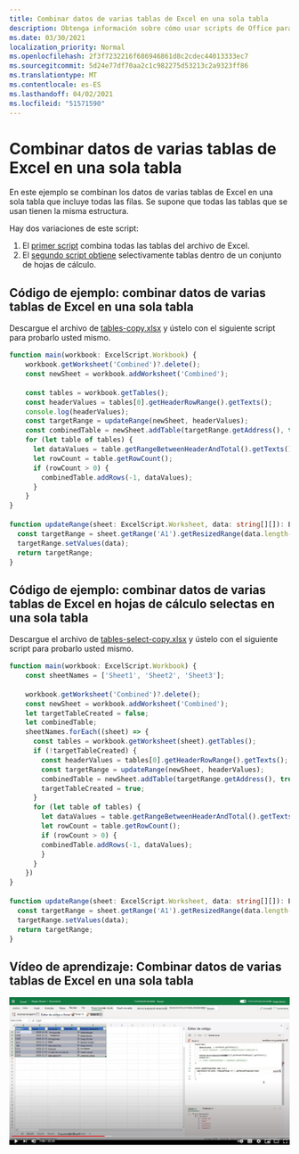 ```yaml
---
title: Combinar datos de varias tablas de Excel en una sola tabla
description: Obtenga información sobre cómo usar scripts de Office para combinar datos de varias tablas de Excel en una sola tabla.
ms.date: 03/30/2021
localization_priority: Normal
ms.openlocfilehash: 2f3f7232216f686946861d8c2cdec44013333ec7
ms.sourcegitcommit: 5d24e77df70aa2c1c982275d53213c2a9323ff86
ms.translationtype: MT
ms.contentlocale: es-ES
ms.lasthandoff: 04/02/2021
ms.locfileid: "51571590"
---
```

# <a name="combine-data-from-multiple-excel-tables-into-a-single-table"></a>Combinar datos de varias tablas de Excel en una sola tabla

En este ejemplo se combinan los datos de varias tablas de Excel en una sola tabla que incluye todas las filas. Se supone que todas las tablas que se usan tienen la misma estructura.

Hay dos variaciones de este script:

1. El [primer script](#sample-code-combine-data-from-multiple-excel-tables-into-a-single-table) combina todas las tablas del archivo de Excel.
1. El [segundo script obtiene](#sample-code-combine-data-from-multiple-excel-tables-in-select-worksheets-into-a-single-table) selectivamente tablas dentro de un conjunto de hojas de cálculo.

## <a name="sample-code-combine-data-from-multiple-excel-tables-into-a-single-table"></a>Código de ejemplo: combinar datos de varias tablas de Excel en una sola tabla

Descargue el archivo de <a href="tables-copy.xlsx">tables-copy.xlsx</a> y ústelo con el siguiente script para probarlo usted mismo.

```TypeScript
function main(workbook: ExcelScript.Workbook) {
    workbook.getWorksheet('Combined')?.delete();
    const newSheet = workbook.addWorksheet('Combined');
    
    const tables = workbook.getTables();    
    const headerValues = tables[0].getHeaderRowRange().getTexts();
    console.log(headerValues);
    const targetRange = updateRange(newSheet, headerValues);
    const combinedTable = newSheet.addTable(targetRange.getAddress(), true);
    for (let table of tables) {      
      let dataValues = table.getRangeBetweenHeaderAndTotal().getTexts();
      let rowCount = table.getRowCount();
      if (rowCount > 0) {
        combinedTable.addRows(-1, dataValues);
      }
    }
}

function updateRange(sheet: ExcelScript.Worksheet, data: string[][]): ExcelScript.Range {
  const targetRange = sheet.getRange('A1').getResizedRange(data.length-1, data[0].length-1);
  targetRange.setValues(data);
  return targetRange;
}
```

## <a name="sample-code-combine-data-from-multiple-excel-tables-in-select-worksheets-into-a-single-table"></a>Código de ejemplo: combinar datos de varias tablas de Excel en hojas de cálculo selectas en una sola tabla

Descargue el archivo de <a href="tables-select-copy.xlsx">tables-select-copy.xlsx</a> y ústelo con el siguiente script para probarlo usted mismo.

```TypeScript
function main(workbook: ExcelScript.Workbook) {
    const sheetNames = ['Sheet1', 'Sheet2', 'Sheet3'];
    
    workbook.getWorksheet('Combined')?.delete();
    const newSheet = workbook.addWorksheet('Combined');
    let targetTableCreated = false;
    let combinedTable;
    sheetNames.forEach((sheet) => {
      const tables = workbook.getWorksheet(sheet).getTables();
      if (!targetTableCreated) {
        const headerValues = tables[0].getHeaderRowRange().getTexts();
        const targetRange = updateRange(newSheet, headerValues);
        combinedTable = newSheet.addTable(targetRange.getAddress(), true);
        targetTableCreated = true;
      }      
      for (let table of tables) {
        let dataValues = table.getRangeBetweenHeaderAndTotal().getTexts();
        let rowCount = table.getRowCount();
        if (rowCount > 0) {
        combinedTable.addRows(-1, dataValues);
        }
      }
    })
}

function updateRange(sheet: ExcelScript.Worksheet, data: string[][]): ExcelScript.Range {
  const targetRange = sheet.getRange('A1').getResizedRange(data.length-1, data[0].length-1);
  targetRange.setValues(data);
  return targetRange;
}
```

## <a name="training-video-combine-data-from-multiple-excel-tables-into-a-single-table"></a>Vídeo de aprendizaje: Combinar datos de varias tablas de Excel en una sola tabla

[![Ver vídeo paso a paso sobre cómo combinar datos de varias tablas de Excel en una sola tabla](../../images/merge-tables-vid.jpg)](https://youtu.be/di-8JukK3Lc "Vídeo paso a paso sobre cómo combinar datos de varias tablas de Excel en una sola tabla")
